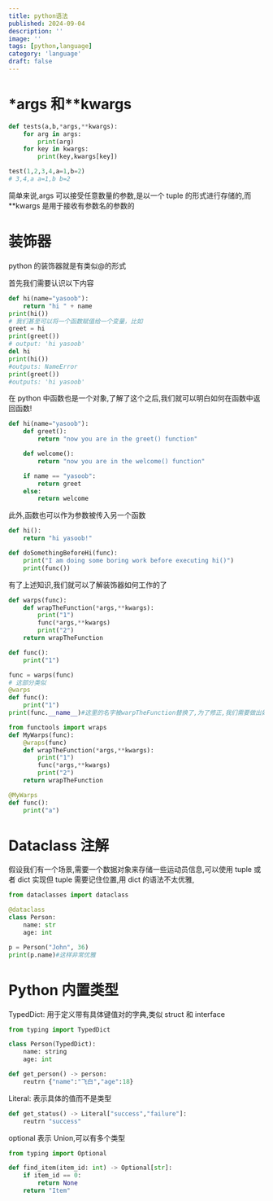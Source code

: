 ```yaml
---
title: python语法
published: 2024-09-04
description: ''
image: ''
tags: [python,language]
category: 'language'
draft: false
---
```


# *args 和**kwargs

```python
def tests(a,b,*args,**kwargs):
    for arg in args:
        print(arg)
    for key in kwargs:
        print(key,kwargs[key])

test(1,2,3,4,a=1,b=2)
# 3,4,a a=1,b b=2
```

简单来说,args 可以接受任意数量的参数,是以一个 tuple 的形式进行存储的,而**kwargs 是用于接收有参数名的参数的

# 装饰器

python 的装饰器就是有类似@的形式

首先我们需要认识以下内容

```python
def hi(name="yasoob"):
    return "hi " + name
print(hi())
# 我们甚至可以将一个函数赋值给一个变量，比如
greet = hi
print(greet())
# output: 'hi yasoob'
del hi
print(hi())
#outputs: NameError
print(greet())
#outputs: 'hi yasoob'
```

在 python 中函数也是一个对象,了解了这个之后,我们就可以明白如何在函数中返回函数!

```python
def hi(name="yasoob"):
    def greet():
        return "now you are in the greet() function"

    def welcome():
        return "now you are in the welcome() function"

    if name == "yasoob":
        return greet
    else:
        return welcome
```

此外,函数也可以作为参数被传入另一个函数

```python
def hi():
    return "hi yasoob!"

def doSomethingBeforeHi(func):
    print("I am doing some boring work before executing hi()")
    print(func())
```

有了上述知识,我们就可以了解装饰器如何工作的了

```python
def warps(func):
    def wrapTheFunction(*args,**kwargs):
        print("1")
        func(*args,**kwargs)
        print("2")
    return wrapTheFunction

def func():
    print("1")

func = warps(func)
# 这部分类似
@warps
def func():
    print("1")
print(func.__name__)#这里的名字被warpTheFunction替换了,为了修正,我们需要做出如下更正

from functools import wraps
def MyWarps(func):
    @wraps(func)
    def wrapTheFunction(*args,**kwargs):
        print("1")
        func(*args,**kwargs)
        print("2")
    return wrapTheFunction

@MyWarps
def func():
    print("a")
```

# Dataclass 注解

假设我们有一个场景,需要一个数据对象来存储一些运动员信息,可以使用 tuple 或者 dict 实现但 tuple 需要记住位置,用 dict 的语法不太优雅,

```python
from dataclasses import dataclass

@dataclass
class Person:
    name: str
    age: int

p = Person("John", 36)
print(p.name)#这样非常优雅
```

# Python 内置类型

TypedDict: 用于定义带有具体键值对的字典,类似 struct 和 interface

```python
from typing import TypedDict

class Person(TypedDict):
	name: string
	age: int

def get_person() -> person:
	reutrn {"name":"飞白","age":18}
```

Literal: 表示具体的值而不是类型

```python
def get_status() -> Literal["success","failure"]:
	reutrn "success"
```

optional 表示 Union,可以有多个类型

```python
from typing import Optional

def find_item(item_id: int) -> Optional[str]:
    if item_id == 0:
        return None
    return "Item"
```
